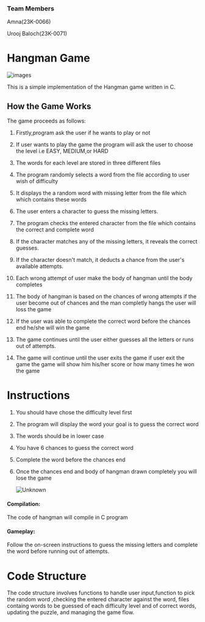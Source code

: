 ### Team Members
Amna(23K-0066)

Urooj Baloch(23K-0071)

# Hangman Game


![images](https://github.com/NUCES-Khi/pfproject-bit-rebels/assets/144048378/cc95f64c-871c-4e6d-95a2-80bc56c3c175)

This is a simple implementation of the Hangman game written in C. 

## How the Game Works

The game proceeds as follows:

1. Firstly,program ask the user if he wants to play or not

2. If user wants to play the game the program will ask the user to choose the level i.e EASY, MEDIUM,or HARD 

3. The words for each level are stored in three different files    
 
4. The program randomly selects a word from the file according to user wish of difficulty

5. It displays the a random word with missing letter from the file which which contains these words 

6. The user enters a character to guess the missing letters.

7. The program checks the entered character from the file which contains the correct and complete word

8. If the character matches any of the missing letters, it reveals the correct guesses.

9. If the character doesn't match, it deducts a chance from the user's available attempts.
    
10. Each wrong attempt of user make the body of hangman until the body completes

11. The body of hangman is based on the chances of wrong attempts if the user become out of chances and the man completly hangs the user will loss the game

12. If the user was able to complete the correct word before the chances end he/she will win the game

13. The game continues until the user either guesses all the letters or runs out of attempts.

14. The game will continue until the user exits the game if user exit the game the game will show him his/her score or how many times he won the game


# Instructions
1. You should have chose the difficulty level first

2. The program will display the word your goal is to guess the correct word

3. The words should be in lower case

4. You have 6 chances to guess the correct word

5. Complete the word before the chances end

6. Once the chances end and body of hangman drawn completely you will lose the game

   ![Unknown](https://github.com/NUCES-Khi/pfproject-bit-rebels/assets/144048378/867cc34f-0161-41a2-9694-b31c1ded8f49)

#### Compilation: 
The code of hangman will compile in C program 

#### Gameplay: 
Follow the on-screen instructions to guess the missing letters and complete the word before running out of attempts.


# Code Structure



The code structure involves functions to handle user input,function to pick the random word ,checking the entered character against the word, files containg words to be guessed of each difficulty level and of correct words, updating the puzzle, and managing the game flow.
